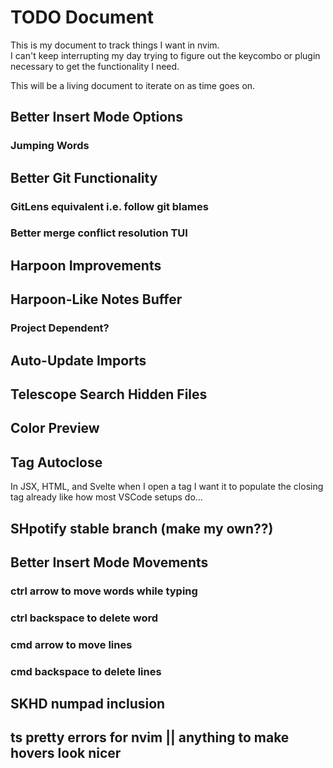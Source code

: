 # TODO Document

This is my document to track things I want in nvim.  
I can't keep interrupting my day trying to figure out the keycombo or plugin necessary to get the functionality I need.

This will be a living document to iterate on as time goes on.

## Better Insert Mode Options

### Jumping Words

## Better Git Functionality

### GitLens equivalent i.e. follow git blames

### Better merge conflict resolution TUI

## Harpoon Improvements

## Harpoon-Like Notes Buffer

### Project Dependent?

## Auto-Update Imports

## Telescope Search Hidden Files

## Color Preview

## Tag Autoclose

In JSX, HTML, and Svelte when I open a tag I want it to populate the closing tag already like how most VSCode setups do...

## SHpotify stable branch (make my own??)

## Better Insert Mode Movements

### ctrl arrow to move words while typing

### ctrl backspace to delete word

### cmd arrow to move lines

### cmd backspace to delete lines

## SKHD numpad inclusion

## ts pretty errors for nvim || anything to make hovers look nicer
